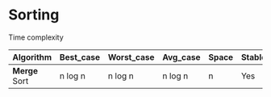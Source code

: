 # Sorting

Time complexity 

|Algorithm|Best_case|Worst_case|Avg_case|Space|Stable|
|-   |-        |-         |-       |-     |-  |
|**Merge** Sort|n log n|n log n|n log n |n |Yes|